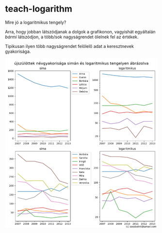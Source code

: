 # teach-logarithm

Mire jó a logaritmikus tengely?

Arra, hogy jobban látszódjanak a dolgok a grafikonon,
vagyishát egyáltalán _bármi_ látszódjon,
a több/sok nagyságrendet ölelnek fel az értékek.

Tipikusan ilyen több nagyságrendet felölelő adat a keresztnevek gyakorisága.

![újszülöttek névgyakorisága simán és logaritmikus tengelyen ábrázolva](log_y_nevek.png)

